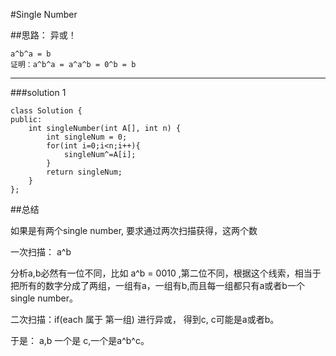 #Single Number 


##思路：
异或！

	a^b^a = b
	证明：a^b^a = a^a^b = 0^b = b


---
###solution 1
	
	class Solution {
	public:
	    int singleNumber(int A[], int n) {
	        int singleNum = 0;
	        for(int i=0;i<n;i++){
	            singleNum^=A[i];
	        }
	        return singleNum;
	    }
	};


##总结

如果是有两个single number, 要求通过两次扫描获得，这两个数

一次扫描： a^b

分析a,b必然有一位不同，比如 a^b = 0010 ,第二位不同，根据这个线索，相当于把所有的数字分成了两组，一组有a，一组有b,而且每一组都只有a或者b一个 single number。

二次扫描：if(each 属于 第一组) 进行异或， 得到c, c可能是a或者b。

于是： a,b 一个是 c,一个是a^b^c。